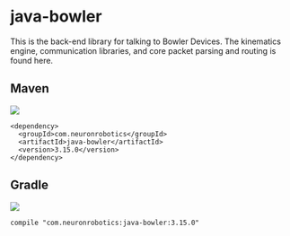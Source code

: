 java-bowler
===========

This is the back-end library for talking to Bowler Devices. The kinematics engine, communication libraries, and core packet parsing and routing is found here.

## Maven
![](https://img.shields.io/nexus/r/https/oss.sonatype.org/com.neuronrobotics/java-bowler.svg?style=flat)

```
<dependency>
  <groupId>com.neuronrobotics</groupId>
  <artifactId>java-bowler</artifactId>
  <version>3.15.0</version>
</dependency>
```
## Gradle
![](https://img.shields.io/nexus/r/https/oss.sonatype.org/com.neuronrobotics/java-bowler.svg?style=flat)

```
compile "com.neuronrobotics:java-bowler:3.15.0"
```
